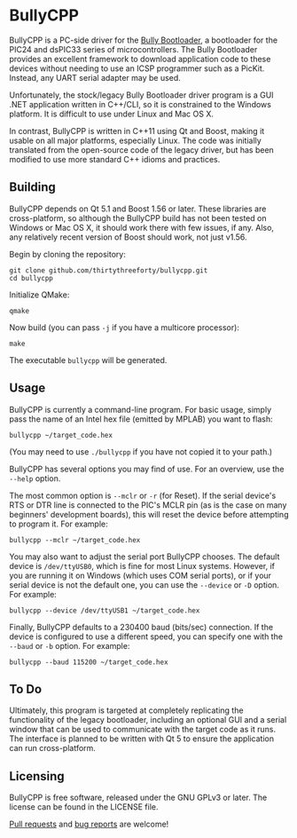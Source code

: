 BullyCPP
========
BullyCPP is a PC-side driver for the [Bully Bootloader](http://www.reesemicro.com/), a bootloader for the PIC24 and dsPIC33 series of microcontrollers.
The Bully Bootloader provides an excellent framework to download application code to these devices without needing to use an ICSP programmer such as a PicKit.
Instead, any UART serial adapter may be used.

Unfortunately, the stock/legacy Bully Bootloader driver program is a GUI .NET application written in C++/CLI, so it is constrained to the Windows platform.
It is difficult to use under Linux and Mac OS X.

In contrast, BullyCPP is written in C++11 using Qt and Boost, making it usable on all major platforms, especially Linux.
The code was initially translated from the open-source code of the legacy driver, but has been modified to use more standard C++ idioms and practices.

Building
--------
BullyCPP depends on Qt 5.1 and Boost 1.56 or later.  These libraries are cross-platform, so although the BullyCPP build has not been tested on Windows or Mac OS X, it should work there with few issues, if any.
Also, any relatively recent version of Boost should work, not just v1.56.

Begin by cloning the repository:

    git clone github.com/thirtythreeforty/bullycpp.git
    cd bullycpp

Initialize QMake:

    qmake

Now build (you can pass `-j` if you have a multicore processor):

    make

The executable `bullycpp` will be generated.

Usage
-----
BullyCPP is currently a command-line program.
For basic usage, simply pass the name of an Intel hex file (emitted by MPLAB) you want to flash:

    bullycpp ~/target_code.hex

(You may need to use `./bullycpp` if you have not copied it to your path.)

BullyCPP has several options you may find of use.
For an overview, use the `--help` option.

The most common option is `--mclr` or `-r` (for Reset).
If the serial device's RTS or DTR line is connected to the PIC's MCLR pin (as is the case on many beginners' development boards), this will reset the device before attempting to program it.
For example:

    bullycpp --mclr ~/target_code.hex

You may also want to adjust the serial port BullyCPP chooses.
The default device is `/dev/ttyUSB0`, which is fine for most Linux systems.
However, if you are running it on Windows (which uses COM serial ports), or if your serial device is not the default one, you can use the `--device` or `-D` option.
For example:

    bullycpp --device /dev/ttyUSB1 ~/target_code.hex

Finally, BullyCPP defaults to a 230400 baud (bits/sec) connection.
If the device is configured to use a different speed, you can specify one with the `--baud` or `-b` option.
For example:

    bullycpp --baud 115200 ~/target_code.hex

To Do
-----
Ultimately, this program is targeted at completely replicating the functionality of the legacy bootloader, including an optional GUI and a serial window that can be used to communicate with the target code as it runs.
The interface is planned to be written with Qt 5 to ensure the application can run cross-platform.

Licensing
---------
BullyCPP is free software, released under the GNU GPLv3 or later.
The license can be found in the LICENSE file.

[Pull requests](https://www.github.com/thirtythreeforty/bullycpp/pulls) and [bug reports](https://www.github.com/thirtythreeforty/bullycpp/issues) are welcome!
